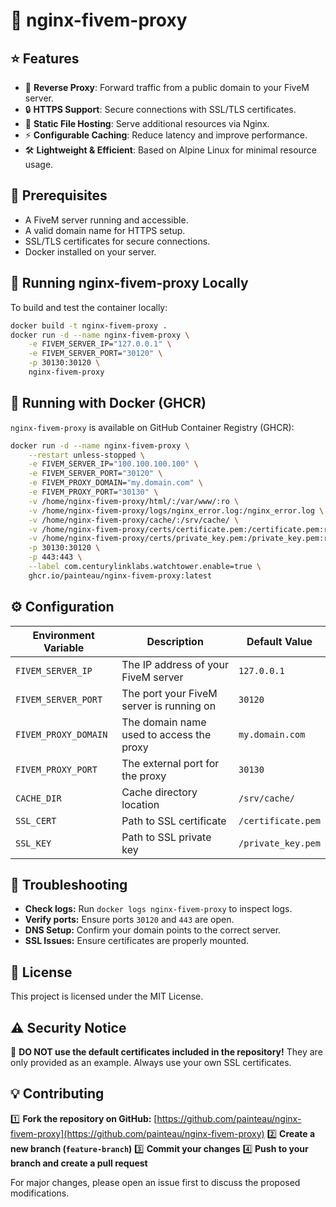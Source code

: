 # 🚀 nginx-fivem-proxy

## ⭐ Features

- 🔄 **Reverse Proxy**: Forward traffic from a public domain to your FiveM server.
- 🔒 **HTTPS Support**: Secure connections with SSL/TLS certificates.
- 📂 **Static File Hosting**: Serve additional resources via Nginx.
- ⚡ **Configurable Caching**: Reduce latency and improve performance.
- 🛠️ **Lightweight & Efficient**: Based on Alpine Linux for minimal resource usage.

## 📌 Prerequisites

- A FiveM server running and accessible.
- A valid domain name for HTTPS setup.
- SSL/TLS certificates for secure connections.
- Docker installed on your server.

## 🔨 Running nginx-fivem-proxy Locally

To build and test the container locally:

```bash
docker build -t nginx-fivem-proxy .
docker run -d --name nginx-fivem-proxy \
    -e FIVEM_SERVER_IP="127.0.0.1" \
    -e FIVEM_SERVER_PORT="30120" \
    -p 30130:30120 \
    nginx-fivem-proxy
```

## 🐳 Running with Docker (GHCR)

`nginx-fivem-proxy` is available on GitHub Container Registry (GHCR):

```bash
docker run -d --name nginx-fivem-proxy \
    --restart unless-stopped \
    -e FIVEM_SERVER_IP="100.100.100.100" \
    -e FIVEM_SERVER_PORT="30120" \
    -e FIVEM_PROXY_DOMAIN="my.domain.com" \
    -e FIVEM_PROXY_PORT="30130" \
    -v /home/nginx-fivem-proxy/html/:/var/www/:ro \
    -v /home/nginx-fivem-proxy/logs/nginx_error.log:/nginx_error.log \
    -v /home/nginx-fivem-proxy/cache/:/srv/cache/ \
    -v /home/nginx-fivem-proxy/certs/certificate.pem:/certificate.pem:ro \
    -v /home/nginx-fivem-proxy/certs/private_key.pem:/private_key.pem:ro \
    -p 30130:30120 \
    -p 443:443 \
    --label com.centurylinklabs.watchtower.enable=true \
    ghcr.io/painteau/nginx-fivem-proxy:latest
```

## ⚙ Configuration

| Environment Variable | Description                              | Default Value      |
| -------------------- | ---------------------------------------- | ------------------ |
| `FIVEM_SERVER_IP`    | The IP address of your FiveM server      | `127.0.0.1`        |
| `FIVEM_SERVER_PORT`  | The port your FiveM server is running on | `30120`            |
| `FIVEM_PROXY_DOMAIN` | The domain name used to access the proxy | `my.domain.com`    |
| `FIVEM_PROXY_PORT`   | The external port for the proxy          | `30130`            |
| `CACHE_DIR`          | Cache directory location                 | `/srv/cache/`      |
| `SSL_CERT`           | Path to SSL certificate                  | `/certificate.pem` |
| `SSL_KEY`            | Path to SSL private key                  | `/private_key.pem` |

## 🔧 Troubleshooting

- **Check logs:** Run `docker logs nginx-fivem-proxy` to inspect logs.
- **Verify ports:** Ensure ports `30120` and `443` are open.
- **DNS Setup:** Confirm your domain points to the correct server.
- **SSL Issues:** Ensure certificates are properly mounted.

## 📜 License

This project is licensed under the MIT License.

## ⚠ Security Notice

🚨 **DO NOT use the default certificates included in the repository!** They are only provided as an example. Always use your own SSL certificates.

## 💡 Contributing

1️⃣ **Fork the repository on GitHub:** [https://github.com/painteau/nginx-fivem-proxy](https://github.com/painteau/nginx-fivem-proxy)
2️⃣ **Create a new branch (`feature-branch`)**
3️⃣ **Commit your changes**
4️⃣ **Push to your branch and create a pull request**

For major changes, please open an issue first to discuss the proposed modifications.


